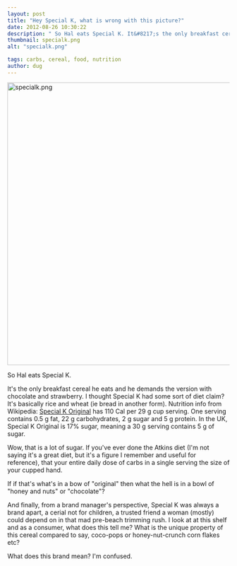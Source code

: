 ```yaml
---
layout: post
title: "Hey Special K, what is wrong with this picture?"
date: 2012-08-26 10:30:22
description: " So Hal eats Special K. It&#8217;s the only breakfast cereal he eats and he demands the version with chocolate and strawberry. I thought Special K had some sort of diet claim? It&#8217;s basically rice and wheat (ie bread in&#8230;"
thumbnail: specialk.png
alt: "specialk.png"

tags: carbs, cereal, food, nutrition
author: dug
---
```


<p><a href="http://donkeyontheedge.com/assets_c/2012/08/specialk-889.html" onclick="window.open('http://donkeyontheedge.com/assets_c/2012/08/specialk-889.html','popup','width=2592,height=1106,scrollbars=no,resizable=no,toolbar=no,directories=no,location=no,menubar=no,status=no,left=0,top=0'); return false"><img src="http://donkeyontheedge.com/assets_c/2012/08/specialk-thumb-580x247-889.png" width="640" foo="247" alt="specialk.png"  style="" /></a></p>

<p>So Hal eats Special K. </p>

<p>It's the only breakfast cereal he eats and he demands the version with chocolate and strawberry. I thought Special K had some sort of diet claim? It's basically rice and wheat (ie bread in another form). Nutrition info from Wikipedia: <a href="http://en.wikipedia.org/wiki/Special_K">Special K Original</a> has 110 Cal per 29 g cup serving. One serving contains 0.5 g fat, 22 g carbohydrates, 2 g sugar and 5 g protein. In the <span class="caps">UK,</span> Special K Original is 17% sugar, meaning a 30 g serving contains 5 g of sugar.</p>

<p>Wow, that is a lot of sugar. If you've ever done the Atkins diet (I'm not saying it's a great diet, but it's a figure I remember and useful for reference), that your entire daily dose of carbs in a single serving the size of your cupped hand.</p>

<p>If if that's what's in a bow of "original" then what the hell is in a bowl of "honey and nuts" or "chocolate"?</p>

<p>And finally, from a brand manager's perspective, Special K was always a brand apart, a cerial not for children, a trusted friend a woman (mostly) could depend on in that mad pre-beach trimming rush. I look at at this shelf and as a consumer, what does this tell me? What is the unique property of this cereal compared to say, coco-pops or honey-nut-crunch corn flakes etc?</p>

<p>What does this brand mean? I'm confused.</p>
